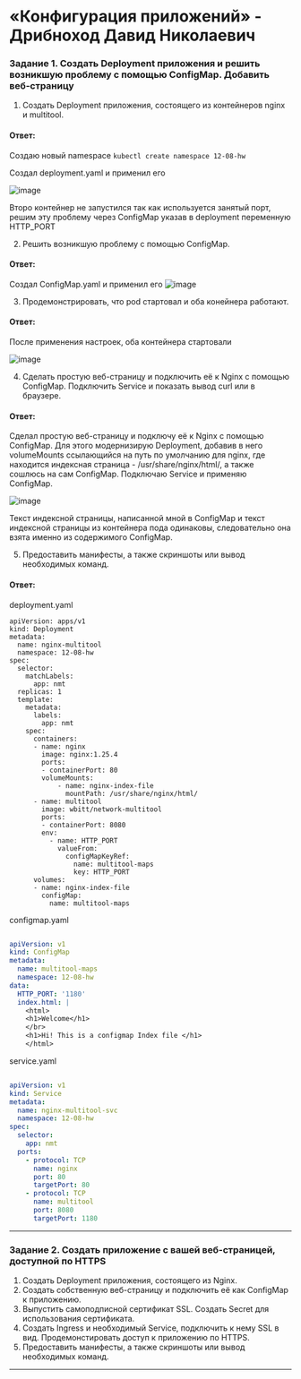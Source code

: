 # «Конфигурация приложений» - Дрибноход Давид Николаевич

### Задание 1. Создать Deployment приложения и решить возникшую проблему с помощью ConfigMap. Добавить веб-страницу

1. Создать Deployment приложения, состоящего из контейнеров nginx и multitool.

#### Ответ:

Создаю новый namespace ```kubectl create namespace 12-08-hw```

Создал deployment.yaml и применил его

![image](https://github.com/DrDavidN/12-08-hw/assets/128225763/8998992d-95c4-4949-a1ac-3e3ed4ab2ea2)

Второ контейнер не запустился так как используется занятый порт, решим эту проблему через ConfigMap указав в deployment переменную HTTP_PORT

2. Решить возникшую проблему с помощью ConfigMap.

#### Ответ:

Создал ConfigMap.yaml и применил его
![image](https://github.com/DrDavidN/12-08-hw/assets/128225763/1dfe4083-a1db-4c41-93cd-ee3163abb2de)

3. Продемонстрировать, что pod стартовал и оба конейнера работают.

#### Ответ:

После применения настроек, оба контейнера стартовали

![image](https://github.com/DrDavidN/12-08-hw/assets/128225763/06e5553d-6217-4c68-a1a4-bf8401387793)

4. Сделать простую веб-страницу и подключить её к Nginx с помощью ConfigMap. Подключить Service и показать вывод curl или в браузере.

#### Ответ:

Сделал простую веб-страницу и подключу её к Nginx с помощью ConfigMap. Для этого модернизирую Deployment, добавив в него volumeMounts ссылающийся на путь по умолчанию для nginx, где находится индексная страница - /usr/share/nginx/html/, а также сошлюсь на сам ConfigMap. Подключаю Service и применяю ConfigMap.

![image](https://github.com/DrDavidN/12-08-hw/assets/128225763/5006f97b-a209-4f78-819e-5e6119d42a68)

Текст индексной страницы, написанной мной в ConfigMap и текст индексной страницы из контейнера пода одинаковы, следовательно она взята именно из содержимого ConfigMap.

5. Предоставить манифесты, а также скриншоты или вывод необходимых команд.

#### Ответ:

deployment.yaml

```YAAML
apiVersion: apps/v1
kind: Deployment
metadata:
  name: nginx-multitool
  namespace: 12-08-hw
spec:
  selector:
    matchLabels:
      app: nmt
  replicas: 1
  template:
    metadata:
      labels:
        app: nmt
    spec:
      containers:
      - name: nginx
        image: nginx:1.25.4
        ports:
        - containerPort: 80
        volumeMounts:
            - name: nginx-index-file
              mountPath: /usr/share/nginx/html/
      - name: multitool
        image: wbitt/network-multitool
        ports:
        - containerPort: 8080
        env:
          - name: HTTP_PORT
            valueFrom:
              configMapKeyRef:
                name: multitool-maps
                key: HTTP_PORT
      volumes:
      - name: nginx-index-file
        configMap:
          name: multitool-maps
```

configmap.yaml

```YAML

apiVersion: v1
kind: ConfigMap
metadata:
  name: multitool-maps
  namespace: 12-08-hw
data:
  HTTP_PORT: '1180'
  index.html: |
    <html>
    <h1>Welcome</h1>
    </br>
    <h1>Hi! This is a configmap Index file </h1>
    </html>
```

service.yaml

```YAML

apiVersion: v1
kind: Service
metadata:
  name: nginx-multitool-svc
  namespace: 12-08-hw
spec:
  selector:
    app: nmt
  ports:
    - protocol: TCP
      name: nginx
      port: 80
      targetPort: 80
    - protocol: TCP
      name: multitool
      port: 8080
      targetPort: 1180
```
------

### Задание 2. Создать приложение с вашей веб-страницей, доступной по HTTPS 

1. Создать Deployment приложения, состоящего из Nginx.
2. Создать собственную веб-страницу и подключить её как ConfigMap к приложению.
3. Выпустить самоподписной сертификат SSL. Создать Secret для использования сертификата.
4. Создать Ingress и необходимый Service, подключить к нему SSL в вид. Продемонстировать доступ к приложению по HTTPS. 
4. Предоставить манифесты, а также скриншоты или вывод необходимых команд.

------
